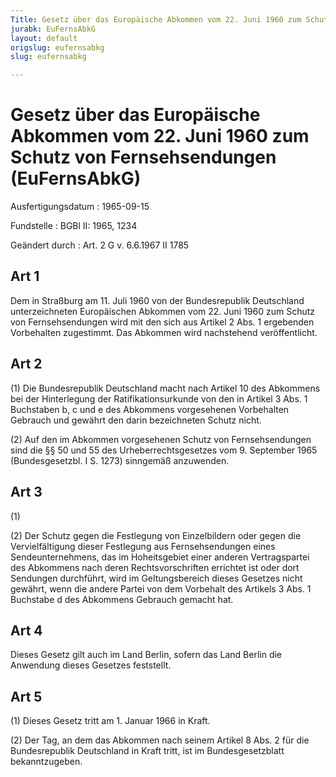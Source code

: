 ```yaml
---
Title: Gesetz über das Europäische Abkommen vom 22. Juni 1960 zum Schutz von Fernsehsendungen
jurabk: EuFernsAbkG
layout: default
origslug: eufernsabkg
slug: eufernsabkg

---
```


# Gesetz über das Europäische Abkommen vom 22. Juni 1960 zum Schutz von Fernsehsendungen (EuFernsAbkG)

Ausfertigungsdatum
:   1965-09-15

Fundstelle
:   BGBl II: 1965, 1234

Geändert durch
:   Art. 2 G v. 6.6.1967 II 1785


## Art 1

Dem in Straßburg am 11. Juli 1960 von der Bundesrepublik Deutschland unterzeichneten Europäischen Abkommen vom 22. Juni 1960 zum Schutz von Fernsehsendungen wird mit den sich aus Artikel 2 Abs. 1 ergebenden Vorbehalten zugestimmt. Das Abkommen wird nachstehend veröffentlicht.


## Art 2

(1) Die Bundesrepublik Deutschland macht nach Artikel 10 des Abkommens bei der Hinterlegung der Ratifikationsurkunde von den in Artikel 3 Abs. 1 Buchstaben b, c und e des Abkommens vorgesehenen Vorbehalten Gebrauch und gewährt den darin bezeichneten Schutz nicht.

(2) Auf den im Abkommen vorgesehenen Schutz von Fernsehsendungen sind die §§ 50 und 55 des Urheberrechtsgesetzes vom 9. September 1965 (Bundesgesetzbl. I S. 1273) sinngemäß anzuwenden.


## Art 3

(1)

(2) Der Schutz gegen die Festlegung von Einzelbildern oder gegen die Vervielfältigung dieser Festlegung aus Fernsehsendungen eines Sendeunternehmens, das im Hoheitsgebiet einer anderen Vertragspartei des Abkommens nach deren Rechtsvorschriften errichtet ist oder dort Sendungen durchführt, wird im Geltungsbereich dieses Gesetzes nicht gewährt, wenn die andere Partei von dem Vorbehalt des Artikels 3 Abs. 1 Buchstabe d des Abkommens Gebrauch gemacht hat.


## Art 4

Dieses Gesetz gilt auch im Land Berlin, sofern das Land Berlin die Anwendung dieses Gesetzes feststellt.


## Art 5

(1) Dieses Gesetz tritt am 1. Januar 1966 in Kraft.

(2) Der Tag, an dem das Abkommen nach seinem Artikel 8 Abs. 2 für die Bundesrepublik Deutschland in Kraft tritt, ist im Bundesgesetzblatt bekanntzugeben.

